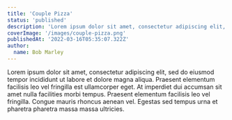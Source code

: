 ```yaml
---
title: 'Couple Pizza'
status: 'published'
description: 'Lorem ipsum dolor sit amet, consectetur adipiscing elit, sed do eiusmod tempor incididunt ut labore.'
coverImage: '/images/couple-pizza.png'
publishedAt: '2022-03-16T05:35:07.322Z'
author:
  name: Bob Marley
---
```


Lorem ipsum dolor sit amet, consectetur adipiscing elit, sed do eiusmod tempor incididunt ut labore et dolore magna aliqua. Praesent elementum facilisis leo vel fringilla est ullamcorper eget. At imperdiet dui accumsan sit amet nulla facilities morbi tempus. Praesent elementum facilisis leo vel fringilla. Congue mauris rhoncus aenean vel. Egestas sed tempus urna et pharetra pharetra massa massa ultricies.
